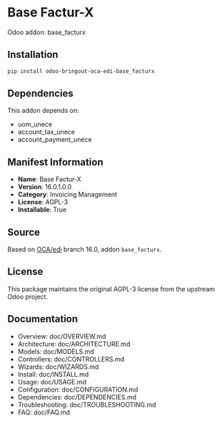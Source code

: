 # Base Factur-X

Odoo addon: base_facturx

## Installation

```bash
pip install odoo-bringout-oca-edi-base_facturx
```

## Dependencies

This addon depends on:
- uom_unece
- account_tax_unece
- account_payment_unece

## Manifest Information

- **Name**: Base Factur-X
- **Version**: 16.0.1.0.0
- **Category**: Invoicing Management
- **License**: AGPL-3
- **Installable**: True

## Source

Based on [OCA/edi](https://github.com/OCA/edi) branch 16.0, addon `base_facturx`.

## License

This package maintains the original AGPL-3 license from the upstream Odoo project.

## Documentation

- Overview: doc/OVERVIEW.md
- Architecture: doc/ARCHITECTURE.md
- Models: doc/MODELS.md
- Controllers: doc/CONTROLLERS.md
- Wizards: doc/WIZARDS.md
- Install: doc/INSTALL.md
- Usage: doc/USAGE.md
- Configuration: doc/CONFIGURATION.md
- Dependencies: doc/DEPENDENCIES.md
- Troubleshooting: doc/TROUBLESHOOTING.md
- FAQ: doc/FAQ.md
